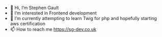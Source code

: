 - 👋 Hi, I’m Stephen Gault 
- 👀 I’m interested in Frontend development 
- 🌱 I’m currently attempting to learn Twig for php and hopefully starting aws certification 
- 📫 How to reach me https://sg-dev.co.uk 

<!---
Groghall/Groghall is a ✨ special ✨ repository because its `README.md` (this file) appears on your GitHub profile.
You can click the Preview link to take a look at your changes.
--->
